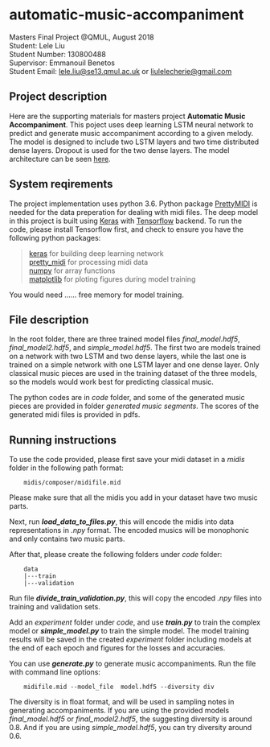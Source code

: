 # automatic-music-accompaniment
Masters Final Project @QMUL, August 2018  
Student: Lele Liu  
Student Number: 130800488  
Supervisor: Emmanouil Benetos  
Student Email: lele.liu@se13.qmul.ac.uk or liulelecherie@gmail.com

## Project description
Here are the supporting materials for masters project **Automatic Music Accompaniment**. This poject uses deep learning LSTM neural network to predict and generate music accompaniment according to a given melody. The model is designed to include two LSTM layers and two time distributed dense layers. Dropout is used for the two dense layers. The model architecture can be seen <a href="https://github.com/cheriell/automatic-music-accompaniment/blob/master/images/model%20architecture.svg">here</a>.

## System reqirements
The project implementation uses python 3.6. Python package <a href="https://github.com/craffel/pretty-midi">PrettyMIDI</a> is needed for the data preperation for dealing with midi files. The deep model in this project is built using <a href="https://github.com/keras-team/keras">Keras</a> with <a href="https://www.tensorflow.org/">Tensorflow</a> backend. To run the code, please install Tensorflow first, and check to ensure you have the following python packages:

> <a href="https://github.com/keras-team/keras">keras</a> for building deep learning network   
> <a href="https://github.com/craffel/pretty-midi">pretty_midi</a> for processing midi data     
> <a href="https://github.com/numpy/numpy">numpy</a> for array functions     
> <a href="https://github.com/matplotlib/matplotlib">matplotlib</a> for ploting figures during model training

You would need ...... free memory for model training.

## File description
In the root folder, there are three trained model files _final_model.hdf5_, _final_model2.hdf5_, and _simple_model.hdf5_. The first two are models trained on a network with two LSTM and two dense layers, while the last one is trained on a simple network with one LSTM layer and one dense layer. Only classical music pieces are used in the training dataset of the three models, so the models would work best for predicting classical music.

The python codes are in _code_ folder, and some of the generated music pieces are provided in folder _generated music segments_. The scores of the generated midi files is provided in pdfs.

## Running instructions
To use the code provided, please first save your midi dataset in a _midis_ folder in the following path format:

        midis/composer/midifile.mid

Please make sure that all the midis you add in your dataset have two music parts.

Next, run **_load_data_to_files.py_**, this will encode the midis into data representations in _.npy_ format. The encoded musics will be monophonic and only contains two music parts.

After that, please create the following folders under _code_ folder:

        data
        |---train
        |---validation
        
Run file **_divide_train_validation.py_**, this will copy the encoded _.npy_ files into training and validation sets.

Add an _experiment_ folder under _code_, and use **_train.py_** to train the complex model or **_simple_model.py_** to train the simple model. The model training results will be saved in the created _experiment_ folder including models at the end of each epoch and figures for the losses and accuracies.

You can use **_generate.py_** to generate music accompaniments. Run the file with command line options:   

        midifile.mid --model_file  model.hdf5 --diversity div

The diversity is in float format, and will be used in sampling notes in generating accompaniments. If you are using the provided models  _final_model.hdf5_ or _final_model2.hdf5_, the suggesting diversity is around 0.8. And if you are using _simple_model.hdf5_, you can try diversity around 0.6.




